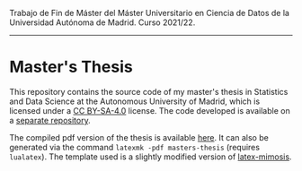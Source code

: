 Trabajo de Fin de Máster del Máster Universitario en Ciencia de Datos de la Universidad Autónoma de Madrid. Curso 2021/22.

----

# Master's Thesis

This repository contains the source code of my master's thesis in Statistics and Data Science at the Autonomous University of Madrid, which is licensed under a [CC BY-SA-4.0](http://creativecommons.org/licenses/by-sa/4.0/) license. The code developed is available on a [separate repository](#).

The compiled pdf version of the thesis is available [here](#). It can also be generated via the command `latexmk -pdf masters-thesis` (requires `lualatex`). The template used is a slightly modified version of [latex-mimosis](https://github.com/Pseudomanifold/latex-mimosis).

